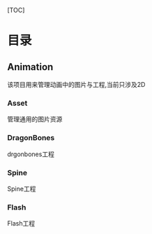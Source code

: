 [TOC]
# 目录
## Animation
该项目用来管理动画中的图片与工程,当前只涉及2D
### Asset
管理通用的图片资源
### DragonBones
drgonbones工程
### Spine
Spine工程
### Flash
Flash工程